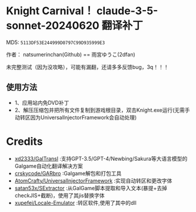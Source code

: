 # Knight Carnival！ claude-3-5-sonnet-20240620 翻译补丁 

MD5: `5113DF53E244999D0797C99D935999E3`

作者： natsumerinchan(Github) == 雨宮ゆうこ(2dfan)

未完整测试（因为没攻略），可能有漏翻，还请多多反馈bug，3q！！！

## 使用方法
- 1、应用站内免DVD补丁
- 2、解压压缩包并把所有文件复制到游戏根目录，双击Knight.exe运行(无需手动转区因为UniversalInjectorFramework会自动处理)

# Credits

- [xd2333/GalTransl](https://github.com/xd2333/GalTransl.git) :支持GPT-3.5/GPT-4/Newbing/Sakura等大语言模型的Galgame自动化翻译解决方案
- [crskycode/GARbro](https://github.com/crskycode/GARbro) :Galgame解包和打包工具
- [AtomCrafty/UniversalInjectorFramework](https://github.com/AtomCrafty/UniversalInjectorFramework.git) :实现自动转区和更改字体
- [satan53x/SExtractor](https://github.com/satan53x/SExtractor.git) :从GalGame脚本提取和导入文本(暴提+去掉checkJIS+截断)，使用了其jis替换字体
- [xupefei/Locale-Emulator](https://github.com/xupefei/Locale-Emulator.git) :转区软件,使用了其中的dll
